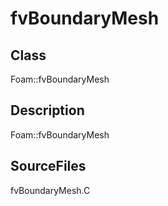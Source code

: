# fvBoundaryMesh 
## Class
Foam::fvBoundaryMesh

## Description
Foam::fvBoundaryMesh

## SourceFiles
fvBoundaryMesh.C

